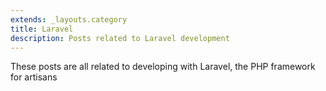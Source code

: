 ```yaml
---
extends: _layouts.category
title: Laravel
description: Posts related to Laravel development
---
```


These posts are all related to developing with Laravel, the PHP framework for artisans

